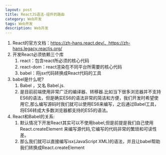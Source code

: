 ```yaml
---
layout: post
title: ReactJS语法-组件的路由
category: Web开发
tags: Web开发
description: Web开发
--- 
```


1. React的官方文档：https://zh-hans.react.dev/、https://zh-hans.legacy.reactjs.org/
2. 开发React必须依赖三个库
    1. react：包含react所必须的核心代码
    2. react-dom：react渲染在不同平台所需要的核心代码
    3. babel：将jsx代码转换成React代码的工具
3. babel是什么呢?
    1. Babel ，又名 Babel.js.
    2. 是目前前端使用非常广泛的编译器、转移器.比如当下很多浏览器并不支持ES6的语法，但是确实ES6的语法非常的简洁和方便，我们开发时希望使用它,那么编写源码时我们就可以使用ES6来编写，之后通过Babel工具，将ES6转成大多数浏览器都支持的ES5的语法。
4. React和Babel的关系:
    1. 默认情况下开发React其实可以不使用babel,但是前提是我们自己使用 React.createElement 来编写源代码,它编写的代码非常的繁琐和可读性差。
    2. 那么我们就可以直接编写isx(JavaScript XML)的语法，并且让babel帮助我们转换成React.createElement